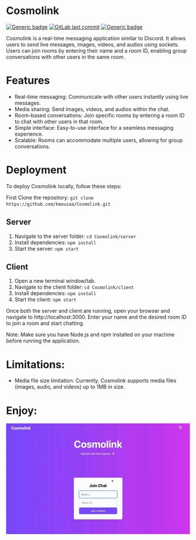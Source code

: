 # Cosmolink

[![Generic badge](https://img.shields.io/badge/language-javascript-orange.svg)](https://shields.io/)
[![GitLab last commit](https://img.shields.io/github/last-commit/kmousaa/Cosmolink)](https://img.shields.io/github/last-commit/kmousaa/Cosmolink)
[![Generic badge](https://img.shields.io/badge/completion-complete-blue.svg)](https://shields.io/)

Cosmolink is a real-time messaging application similar to Discord. It allows users to send live messages, images, videos, and audios using sockets. Users can join rooms by entering their name and a room ID, enabling group conversations with other users in the same room.



# Features

- Real-time messaging: Communicate with other users instantly using live messages.
- Media sharing: Send images, videos, and audios within the chat.
- Room-based conversations: Join specific rooms by entering a room ID to chat with other users in that room.
- Simple interface: Easy-to-use interface for a seamless messaging experience.
- Scalable: Rooms can accommodate multiple users, allowing for group conversations.

# Deployment

To deploy Cosmolink locally, follow these steps:

First Clone the repository: `git clone https://github.com/kmousaa/Cosmolink.git`

## Server
1) Navigate to the server folder: `cd Cosmolink/server`
2) Install dependencies: `npm install`
3) Start the server: `npm start`

## Client
1) Open a new terminal window/tab.
2) Navigate to the client folder: `cd Cosmolink/client`
3) Install dependencies: `npm install`
4) Start the client: `npm start`

Once both the server and client are running, open your browser and navigate to http://localhost:3000. Enter your name and the desired room ID to join a room and start chatting.

Note: Make sure you have Node.js and npm installed on your machine before running the application.

# Limitations:

- Media file size limitation: Currently, Cosmolink supports media files (images, audio, and videos) up to 1MB in size.

# Enjoy:
![](https://github.com/kmousaa/Cosmolink/blob/main/demo.gif)

